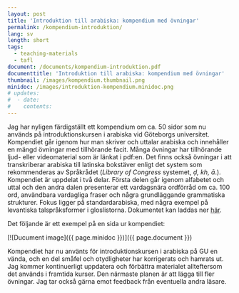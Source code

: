 ```yaml
---
layout: post
title: 'Introduktion till arabiska: kompendium med övningar'
permalink: /kompendium-introduktion/
lang: sv
length: short
tags:
  - teaching-materials
  - tafl
document: /documents/kompendium-introduktion.pdf
documenttitle: 'Introduktion till arabiska: kompendium med övningar'
thumbnail: /images/kompendium.thumbnail.png
minidoc: /images/introduktion-kompendium.minidoc.png
# updates: 
#  - date:
#    contents:
---
```


Jag har nyligen färdigställt ett kompendium om ca. 50 sidor som nu används på introduktionskursen i arabiska vid Göteborgs universitet. Kompendiet går igenom hur man skriver och uttalar arabiska och innehåller en mängd övningar med tillhörande facit. Många övningar har tillhörande ljud- eller videomaterial som är länkat i pdf:en. Det finns också övningar i att transkriberar arabiska till latinska bokstäver enligt det system som rekommenderas av Språkrådet (*Library of Congress* systemet, *ḍ, kh, ā*.). Kompendiet är uppdelat i två delar. Första delen går igenom alfabetet och uttal och den andra dalen presenterar ett vardagsnära ordförråd om ca. 100 ord, användbara vardagliga fraser och några grundläggande grammatiska strukturer. Fokus ligger på standardarabiska, med några exempel på levantiska talspråksformer i gloslistorna. Dokumentet kan laddas ner [här](/documents/kompendium-introduktion.pdf).

Det följande är ett exempel på en sida ur kompendiet:

<!-- [![Dokumentbild](/images/introduktion-kompendium.minidoc.png)](/documents/kompendium-introduktion.pdf) -->


[![Ducument image]({{ page.minidoc }})]({{ page.document }})

Kompendiet har nu använts för introduktionskursen i arabiska på GU en vända, och en del småfel och otydligheter har korrigerats och hamrats ut. Jag kommer kontinuerligt uppdatera och förbättra materialet allteftersom det används i framtida kurser. Den närmaste planen är att lägga till fler övningar. Jag tar också gärna emot feedback från eventuella andra läsare.
